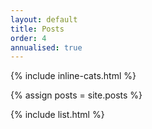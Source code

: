 ```yaml
---
layout: default
title: Posts
order: 4
annualised: true
---
```


{% include inline-cats.html %}

{% assign posts = site.posts %}

{% include list.html %}
